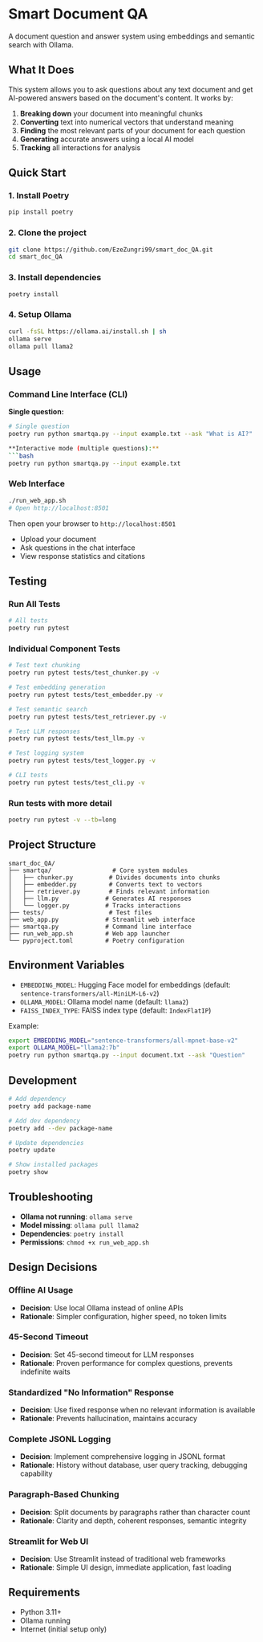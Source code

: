 # Smart Document QA

A document question and answer system using embeddings and semantic search with Ollama.

## What It Does

This system allows you to ask questions about any text document and get AI-powered answers based on the document's content. It works by:

1. **Breaking down** your document into meaningful chunks
2. **Converting** text into numerical vectors that understand meaning
3. **Finding** the most relevant parts of your document for each question
4. **Generating** accurate answers using a local AI model
5. **Tracking** all interactions for analysis

## Quick Start

### 1. Install Poetry
```bash
pip install poetry
```

### 2. Clone the project
```bash
git clone https://github.com/EzeZungri99/smart_doc_QA.git
cd smart_doc_QA
```

### 3. Install dependencies
```bash
poetry install
```

### 4. Setup Ollama
```bash
curl -fsSL https://ollama.ai/install.sh | sh
ollama serve
ollama pull llama2
```

## Usage

### Command Line Interface (CLI)

**Single question:**
```bash
# Single question
poetry run python smartqa.py --input example.txt --ask "What is AI?"

**Interactive mode (multiple questions):**
```bash
poetry run python smartqa.py --input example.txt
```

### Web Interface
```bash
./run_web_app.sh
# Open http://localhost:8501
```
Then open your browser to `http://localhost:8501`

- Upload your document
- Ask questions in the chat interface
- View response statistics and citations

## Testing

### Run All Tests
```bash
# All tests
poetry run pytest
```

### Individual Component Tests
```bash
# Test text chunking
poetry run pytest tests/test_chunker.py -v

# Test embedding generation
poetry run pytest tests/test_embedder.py -v

# Test semantic search
poetry run pytest tests/test_retriever.py -v

# Test LLM responses
poetry run pytest tests/test_llm.py -v

# Test logging system
poetry run pytest tests/test_logger.py -v

# CLI tests 
poetry run pytest tests/test_cli.py -v
```

### Run tests with more detail
```bash
poetry run pytest -v --tb=long
```

## Project Structure

```
smart_doc_QA/
├── smartqa/                 # Core system modules
│   ├── chunker.py          # Divides documents into chunks
│   ├── embedder.py         # Converts text to vectors
│   ├── retriever.py        # Finds relevant information
│   ├── llm.py             # Generates AI responses
│   └── logger.py          # Tracks interactions
├── tests/                  # Test files
├── web_app.py             # Streamlit web interface
├── smartqa.py             # Command line interface
├── run_web_app.sh         # Web app launcher
└── pyproject.toml         # Poetry configuration
```

## Environment Variables

- `EMBEDDING_MODEL`: Hugging Face model for embeddings (default: `sentence-transformers/all-MiniLM-L6-v2`)
- `OLLAMA_MODEL`: Ollama model name (default: `llama2`)
- `FAISS_INDEX_TYPE`: FAISS index type (default: `IndexFlatIP`)

Example:
```bash
export EMBEDDING_MODEL="sentence-transformers/all-mpnet-base-v2"
export OLLAMA_MODEL="llama2:7b"
poetry run python smartqa.py --input document.txt --ask "Question"
```

## Development

```bash
# Add dependency
poetry add package-name

# Add dev dependency
poetry add --dev package-name

# Update dependencies
poetry update

# Show installed packages
poetry show
```

## Troubleshooting

- **Ollama not running**: `ollama serve`
- **Model missing**: `ollama pull llama2`
- **Dependencies**: `poetry install`
- **Permissions**: `chmod +x run_web_app.sh`

## Design Decisions

### Offline AI Usage
- **Decision**: Use local Ollama instead of online APIs
- **Rationale**: Simpler configuration, higher speed, no token limits

### 45-Second Timeout
- **Decision**: Set 45-second timeout for LLM responses
- **Rationale**: Proven performance for complex questions, prevents indefinite waits

### Standardized "No Information" Response
- **Decision**: Use fixed response when no relevant information is available
- **Rationale**: Prevents hallucination, maintains accuracy

### Complete JSONL Logging
- **Decision**: Implement comprehensive logging in JSONL format
- **Rationale**: History without database, user query tracking, debugging capability

### Paragraph-Based Chunking
- **Decision**: Split documents by paragraphs rather than character count
- **Rationale**: Clarity and depth, coherent responses, semantic integrity

### Streamlit for Web UI
- **Decision**: Use Streamlit instead of traditional web frameworks
- **Rationale**: Simple UI design, immediate application, fast loading

## Requirements

- Python 3.11+
- Ollama running
- Internet (initial setup only)

